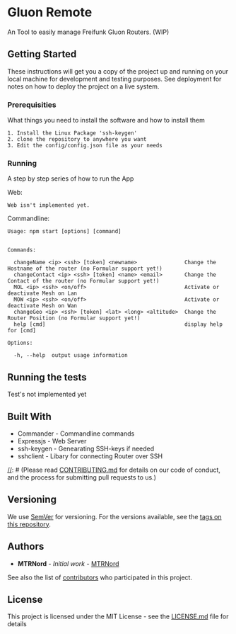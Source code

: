 # Gluon Remote

An Tool to easily manage Freifunk Gluon Routers. (WIP)

## Getting Started

These instructions will get you a copy of the project up and running on your local machine for development and testing purposes. See deployment for notes on how to deploy the project on a live system.

### Prerequisities

What things you need to install the software and how to install them

```
1. Install the Linux Package 'ssh-keygen'
2. clone the repository to anywhere you want
3. Edit the config/config.json file as your needs
```

### Running

A step by step series of how to run the App

Web:

```
Web isn't implemented yet.
```

Commandline:

```
Usage: npm start [options] [command]


Commands:

  changeName <ip> <ssh> [token] <newname>               Change the Hostname of the router (no Formular support yet!)
  changeContact <ip> <ssh> [token] <name> <email>       Change the Contact of the router (no Formular support yet!)
  MOL <ip> <ssh> <on/off>                               Activate or deactivate Mesh on Lan
  MOW <ip> <ssh> <on/off>                               Activate or deactivate Mesh on Wan
  changeGeo <ip> <ssh> [token] <lat> <long> <altitude>  Change the Router Position (no Formular support yet!)
  help [cmd]                                            display help for [cmd]

Options:

  -h, --help  output usage information

```

## Running the tests

Test's not implemented yet

## Built With

* Commander - Commandline commands
* Expressjs - Web Server
* ssh-keygen - Genearating SSH-keys if needed
* sshclient - Libary for connecting Router over SSH

[//]: # (## Contributing)

[//]: # (Please read [CONTRIBUTING.md](CONTRIBUTING.md) for details on our code of conduct, and the process for submitting pull requests to us.)

## Versioning

We use [SemVer](http://semver.org/) for versioning. For the versions available, see the [tags on this repository](https://github.com/your/project/tags).

## Authors

* **MTRNord** - *Initial work* - [MTRNord](https://github.com/MTRNord)

See also the list of [contributors](https://github.com/MTRNord/gluon_web_remote_node/contributors) who participated in this project.

## License

This project is licensed under the MIT License - see the [LICENSE.md](LICENSE.md) file for details
